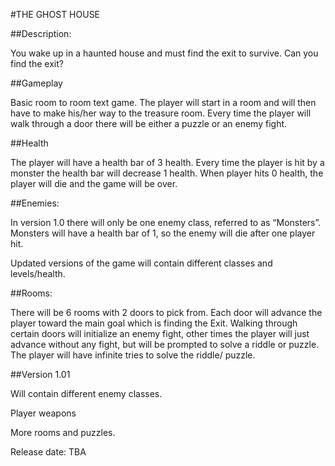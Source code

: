 #THE GHOST HOUSE

##Description:

You wake up in a haunted house and must find the exit to survive. Can you find the exit?

##Gameplay

Basic room to room text game. The player will start in a room and will then have to make his/her way to the treasure room. Every time the player will walk through a door there will be either a puzzle or an enemy fight.

##Health

The player will have a health bar of 3 health. Every time the player is hit by a monster the health bar will decrease 1 health. When player hits 0 health, the player will die and the game will be over.

##Enemies:

In version 1.0 there will only be one enemy class, referred to as “Monsters”. Monsters will have a health bar of 1, so the enemy will die after one player hit.

Updated versions of the game will contain different classes and levels/health.

##Rooms:

There will be 6 rooms with 2 doors to pick from. Each door will advance the player toward the main goal which is finding the Exit. Walking through certain doors will initialize an enemy fight, other times the player will just advance without any fight, but will be prompted to solve a riddle or puzzle. The player will have infinite tries to solve the riddle/ puzzle.

##Version 1.01

Will contain different enemy classes.

Player weapons

More rooms and puzzles. 

Release date: TBA